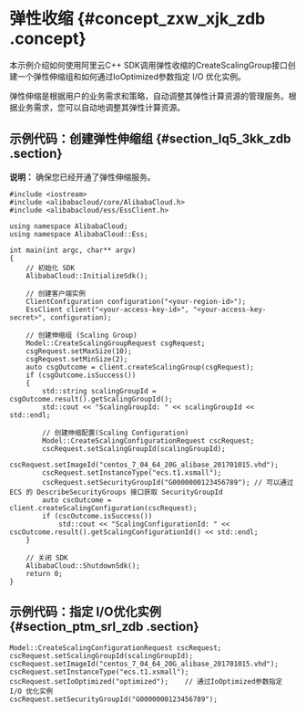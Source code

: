 # 弹性收缩 {#concept_zxw_xjk_zdb .concept}

本示例介绍如何使用阿里云C++ SDK调用弹性收缩的CreateScalingGroup接口创建一个弹性伸缩组和如何通过IoOptimized参数指定 I/O 优化实例。

弹性伸缩是根据用户的业务需求和策略，自动调整其弹性计算资源的管理服务。根据业务需求，您可以自动地调整其弹性计算资源。

## 示例代码：创建弹性伸缩组 {#section_lq5_3kk_zdb .section}

**说明：** 确保您已经开通了弹性伸缩服务。

```
#include <iostream>
#include <alibabacloud/core/AlibabaCloud.h>
#include <alibabacloud/ess/EssClient.h>

using namespace AlibabaCloud;
using namespace AlibabaCloud::Ess;

int main(int argc, char** argv)
{
    // 初始化 SDK
    AlibabaCloud::InitializeSdk();
	
    // 创建客户端实例
    ClientConfiguration configuration("<your-region-id>");
    EssClient client("<your-access-key-id>", "<your-access-key-secret>", configuration);
	
    // 创建伸缩组 (Scaling Group)
    Model::CreateScalingGroupRequest csgRequest;
    csgRequest.setMaxSize(10);
    csgRequest.setMinSize(2);
    auto csgOutcome = client.createScalingGroup(csgRequest);
    if (csgOutcome.isSuccess())
    {
        std::string scalingGroupId = csgOutcome.result().getScalingGroupId();
        std::cout << "ScalingGroupId: " << scalingGroupId << std::endl;
		
        // 创建伸缩配置(Scaling Configuration)
        Model::CreateScalingConfigurationRequest cscRequest;
        cscRequest.setScalingGroupId(scalingGroupId);
        cscRequest.setImageId("centos_7_04_64_20G_alibase_201701015.vhd");
        cscRequest.setInstanceType("ecs.t1.xsmall");
        cscRequest.setSecurityGroupId("G0000000123456789"); // 可以通过 ECS 的 DescribeSecurityGroups 接口获取 SecurityGroupId
        auto cscOutcome = client.createScalingConfiguration(cscRequest);
        if (cscOutcome.isSuccess())
            std::cout << "ScalingConfigurationId: " << cscOutcome.result().getScalingConfigurationId() << std::endl;
    }
	
    // 关闭 SDK
    AlibabaCloud::ShutdownSdk();
    return 0;
}
```

## 示例代码：指定 I/O优化实例 {#section_ptm_srl_zdb .section}

```
Model::CreateScalingConfigurationRequest cscRequest;
cscRequest.setScalingGroupId(scalingGroupId);
cscRequest.setImageId("centos_7_04_64_20G_alibase_201701015.vhd");
cscRequest.setInstanceType("ecs.t1.xsmall");
cscRequest.setIoOptimized("optimized");    // 通过IoOptimized参数指定 I/O 优化实例
cscRequest.setSecurityGroupId("G0000000123456789");
```

